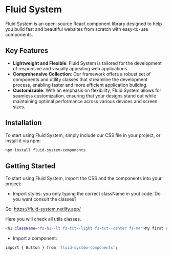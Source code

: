 # Fluid System

Fluid System is an open-source React component library designed to help you build fast and beautiful websites from scratch with easy-to-use components.

## Key Features

- **Lightweight and Flexible**: Fluid System is tailored for the development of responsive and visually appealing web applications.
- **Comprehensive Collection**: Our framework offers a robust set of components and utility classes that streamline the development process, enabling faster and more efficient application building.
- **Customizable**: With an emphasis on flexibility, Fluid System allows for seamless customization, ensuring that your designs stand out while maintaining optimal performance across various devices and screen sizes.

## Installation

To start using Fluid System, simply include our CSS file in your project, or install it via npm:

```bash
npm install fluid-system-components
```

## Getting Started

To start using Fluid System, import the CSS and the components into your project:

- Import styles: you only typing the correct className in yout code. Do you want consult the classes?

Go: https://fluid-system.netlify.app/

Here you will check all utils classes.

```bash
<h1 className="fs-h1--lt fs-txt--light fs-txt--center fs-m4">My first H1</h1>
```

- Import a component:
```bash
import { Button } from 'fluid-system-components';
```